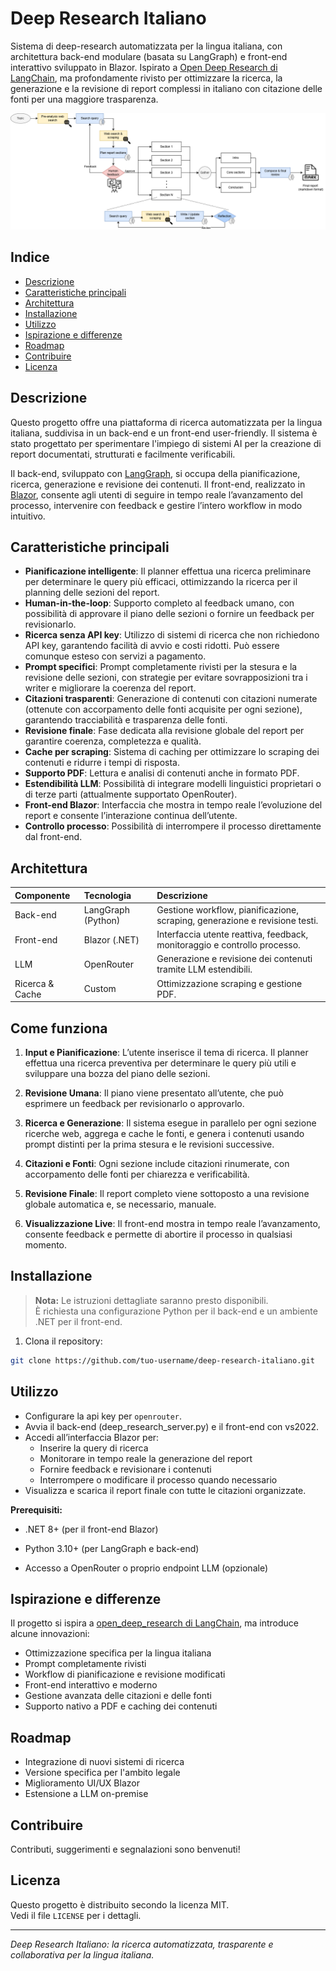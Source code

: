 # Deep Research Italiano  
  
Sistema di deep-research automatizzata per la lingua italiana, con architettura back-end modulare (basata su LangGraph) e front-end interattivo sviluppato in Blazor. Ispirato a [Open Deep Research di LangChain](https://github.com/langchain-ai/open_deep_research), ma profondamente rivisto per ottimizzare la ricerca, la generazione e la revisione di report complessi in italiano con citazione delle fonti per una maggiore trasparenza.
  
![Schema del sistema di deep research](Ita_deep_research.png)

## Indice  
  
- [Descrizione](#descrizione)  
- [Caratteristiche principali](#caratteristiche-principali)  
- [Architettura](#architettura)  
- [Installazione](#installazione)  
- [Utilizzo](#utilizzo)  
- [Ispirazione e differenze](#ispirazione-e-differenze)  
- [Roadmap](#roadmap)  
- [Contribuire](#contribuire)  
- [Licenza](#licenza)  
  
  
## Descrizione  
  
Questo progetto offre una piattaforma di ricerca automatizzata per la lingua italiana, suddivisa in un back-end e un front-end user-friendly. Il sistema è stato progettato per sperimentare l'impiego di sistemi AI per la  creazione di report documentati, strutturati e facilmente verificabili.  
  
Il back-end, sviluppato con [LangGraph](https://github.com/langchain-ai/langgraph), si occupa della pianificazione, ricerca, generazione e revisione dei contenuti. Il front-end, realizzato in [Blazor](https://dotnet.microsoft.com/apps/aspnet/web-apps/blazor), consente agli utenti di seguire in tempo reale l’avanzamento del processo, intervenire con feedback e gestire l’intero workflow in modo intuitivo.  
  
## Caratteristiche principali  
  
- **Pianificazione intelligente**: Il planner effettua una ricerca preliminare per determinare le query più efficaci, ottimizzando la ricerca per il planning delle sezioni del report.  
- **Human-in-the-loop**: Supporto completo al feedback umano, con possibilità di approvare il piano delle sezioni o fornire un feedback per revisionarlo.  
- **Ricerca senza API key**: Utilizzo di sistemi di ricerca che non richiedono API key, garantendo facilità di avvio e costi ridotti.  Può essere comunque esteso con servizi a pagamento.
- **Prompt specifici**: Prompt completamente rivisti per la stesura e la revisione delle sezioni, con strategie per evitare sovrapposizioni tra i writer e migliorare la coerenza del report.  
- **Citazioni trasparenti**: Generazione di contenuti con citazioni numerate (ottenute con accorpamento delle fonti acquisite per ogni sezione), garantendo tracciabilità e trasparenza delle fonti.
- **Revisione finale**: Fase dedicata alla revisione globale del report per garantire coerenza, completezza e qualità.  
- **Cache per scraping**: Sistema di caching per ottimizzare lo scraping dei contenuti e ridurre i tempi di risposta.  
- **Supporto PDF**: Lettura e analisi di contenuti anche in formato PDF.  
- **Estendibilità LLM**: Possibilità di integrare modelli linguistici proprietari o di terze parti (attualmente supportato OpenRouter).  
- **Front-end Blazor**: Interfaccia che mostra in tempo reale l’evoluzione del report e consente l’interazione continua dell’utente.  
- **Controllo processo**: Possibilità di interrompere il processo direttamente dal front-end.  
  
  
## Architettura  
  
| Componente | Tecnologia | Descrizione |  
| :-- | :-- | :-- |  
| Back-end | LangGraph (Python) | Gestione workflow, pianificazione, scraping, generazione e revisione testi. |  
| Front-end | Blazor (.NET) | Interfaccia utente reattiva, feedback, monitoraggio e controllo processo. |  
| LLM | OpenRouter | Generazione e revisione dei contenuti tramite LLM estendibili. |  
| Ricerca & Cache| Custom | Ottimizzazione scraping e gestione PDF. |  

## Come funziona

 1.  **Input e Pianificazione**: L’utente inserisce il tema di ricerca. Il planner effettua una ricerca preventiva per determinare le query più utili e sviluppare una bozza del piano delle sezioni.

2.  **Revisione Umana**: Il piano viene presentato all’utente, che può esprimere un feedback per revisionarlo o approvarlo.
    
3.  **Ricerca e Generazione**: Il sistema esegue in parallelo per ogni sezione ricerche web, aggrega e cache le fonti, e genera i contenuti usando prompt distinti per la prima stesura e le revisioni successive.
    
4.  **Citazioni e Fonti**: Ogni sezione include citazioni rinumerate, con accorpamento delle fonti per chiarezza e verificabilità.
    
5.  **Revisione Finale**: Il report completo viene sottoposto a una revisione globale automatica e, se necessario, manuale.
    
6.  **Visualizzazione Live**: Il front-end mostra in tempo reale l’avanzamento, consente feedback e permette di abortire il processo in qualsiasi momento.

 
  
## Installazione  
  
> **Nota:** Le istruzioni dettagliate saranno presto disponibili.  
> È richiesta una configurazione Python per il back-end e un ambiente .NET per il front-end.  
  
1. Clona il repository:  
  
```bash  
git clone https://github.com/tuo-username/deep-research-italiano.git 
```
  
## Utilizzo  
  
- Configurare la api key per `openrouter`.  
- Avvia il back-end (deep_research_server.py) e il front-end con vs2022.  
- Accedi all’interfaccia Blazor per:  
  - Inserire la query di ricerca  
  - Monitorare in tempo reale la generazione del report  
  - Fornire feedback e revisionare i contenuti  
  - Interrompere o modificare il processo quando necessario  
- Visualizza e scarica il report finale con tutte le citazioni organizzate.  

**Prerequisiti:**

-   .NET 8+ (per il front-end Blazor)
    
-   Python 3.10+ (per LangGraph e back-end)
    
-   Accesso a OpenRouter o proprio endpoint LLM (opzionale)
  
  
## Ispirazione e differenze  
  
Il progetto si ispira a [open_deep_research di LangChain](https://github.com/langchain-ai/open_deep_research), ma introduce alcune innovazioni:  
  
- Ottimizzazione specifica per la lingua italiana  
- Prompt completamente rivisti  
- Workflow di pianificazione e revisione modificati  
- Front-end interattivo e moderno  
- Gestione avanzata delle citazioni e delle fonti  
- Supporto nativo a PDF e caching dei contenuti  
  
  
## Roadmap  
  
- Integrazione di nuovi sistemi di ricerca 
- Versione specifica per l'ambito legale
- Miglioramento UI/UX Blazor
- Estensione a LLM on-premise  
  
    
## Contribuire  
  
Contributi, suggerimenti e segnalazioni sono benvenuti!  
  
## Licenza  
  
Questo progetto è distribuito secondo la licenza MIT.  
Vedi il file `LICENSE` per i dettagli.  
  
---  
  
*Deep Research Italiano: la ricerca automatizzata, trasparente e collaborativa per la lingua italiana.*